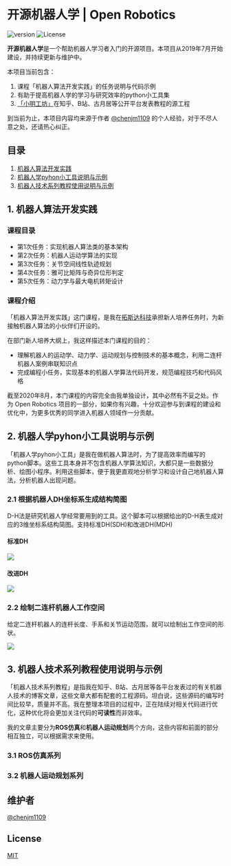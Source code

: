 # 开源机器人学 | Open Robotics

![version](https://img.shields.io/badge/version-v0.0.1-yellow.svg)
![License](https://img.shields.io/badge/License-MIT-green)

**开源机器人学**是一个帮助机器人学习者入门的开源项目。本项目从2019年7月开始建设，并持续更新与维护中。

本项目当前包含：

1. 课程「机器人算法开发实践」的任务说明与代码示例
2. 有助于提高机器人学的学习与研究效率的python小工具集
3. [「小明工坊」](https://www.zhihu.com/people/xiao-ming-gong-fang/posts)在知乎、B站、古月居等公开平台发表教程的源工程

到当前为止，本项目内容均来源于作者 [@chenjm1109](https://github.com/chenjm1109) 的个人经验，对于不尽人意之处，还请热心纠正。

## 目录

1. [机器人算法开发实践](#1-机器人算法开发实践)
2. [机器人学pyhon小工具说明与示例](#2-机器人学pyhon小工具说明与示例)
3. [机器人技术系列教程使用说明与示例](#3-机器人技术系列教程使用说明与示例)


## 1. 机器人算法开发实践

### 课程目录

- 第1次任务：实现机器人算法类的基本架构
- 第2次任务：机器人运动学算法的实现
- 第3次任务：关节空间线性轨迹规划
- 第4次任务：雅可比矩阵与奇异位形判定
- 第5次任务：动力学与最大电机转矩设计

### 课程介绍

「机器人算法开发实践」这门课程，是我在[拓斯达科技](http://www.topstarltd.com/about)承担新人培养任务时，为新接触机器人算法的小伙伴们开设的。

在部门新人培养大纲上，我这样描述本门课程的目的：

- 理解机器人的运动学、动力学、运动规划与控制技术的基本概念，利用二连杆机器人案例串联知识点
- 完成编程小任务，实现基本的机器人学算法代码开发，规范编程技巧和代码风格

截至2020年8月，本门课程的内容完全由我单独设计，其中必然有不妥之处。作为 Open Robotics 项目的一部分，如果你有兴趣，十分欢迎参与到课程的建设和优化中，为更多优秀的同学进入机器人领域作一分贡献。

## 2. 机器人学pyhon小工具说明与示例

「机器人学pyhon小工具」是我在做机器人算法时，为了提高效率而编写的python脚本。这些工具本身并不包含机器人学算法知识，大都只是一些数据分析、绘图小程序。利用这些脚本，便于我更直观地分析学习和设计自己地机器人算法，分析机器人出现问题。

### 2.1 根据机器人DH坐标系生成结构简图

D-H法是研究机器人学经常要用到的工具。这个脚本可以根据给出的D-H表生成对应的3维坐标系结构简图。支持标准DH(SDH)和改进DH(MDH)

#### 标准DH

![](https://raw.githubusercontent.com/chenjm1109/open-robotics/main/Toolbox/01_dh_view/dh_example.png)

#### 改进DH

![](https://raw.githubusercontent.com/chenjm1109/open-robotics/main/Toolbox/01_dh_view/mdh_example.png)

### 2.2 绘制二连杆机器人工作空间

给定二连杆机器人的连杆长度、手系和关节运动范围，就可以绘制出工作空间的形状。

![](https://raw.githubusercontent.com/chenjm1109/open-robotics/main/Toolbox/02_twolink_workspace/twolink_ws_example.png)

## 3. 机器人技术系列教程使用说明与示例

「机器人技术系列教程」是指我在知乎、B站、古月居等各平台发表过的有关机器人技术的博客文章，这些文章大都有配套的工程源码。坦白说，这些源码的编写时间比较早，质量并不高。我在整理本项目的过程中，正在陆续对相关代码进行优化，这种优化将会更加关注代码的**可读性**而非效率。

我的文章主要分为**ROS仿真**和**机器人运动规划**两个方向，这些内容和前面的部分相互独立，可以根据需求来使用。

### 3.1 ROS仿真系列

### 3.2 机器人运动规划系列

## 维护者

[@chenjm1109](https://github.com/chenjm1109)

## License

[MIT](LICENSE)
